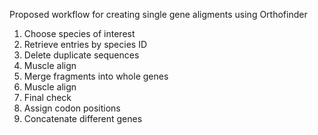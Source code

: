 Proposed workflow for creating single gene aligments using Orthofinder

1. Choose species of interest
2. Retrieve entries by species ID
3. Delete duplicate sequences
4. Muscle align
5. Merge fragments into whole genes
6. Muscle align
7. Final check
8. Assign codon positions
9. Concatenate different genes